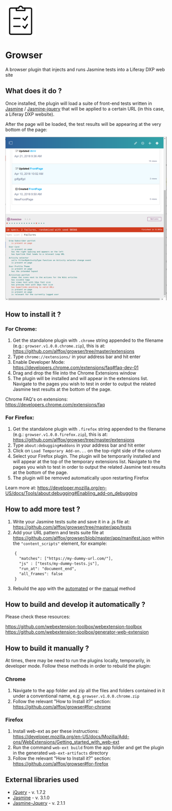 ![A board with passing tests](https://github.com/alffox/growser/blob/master/app/images/icon-96.png)

# Growser

A browser plugin that injects and runs Jasmine tests into a Liferay DXP web site

##  What does it do ?

Once installed, the plugin will load a suite of front-end tests written in [Jasmine](https://jasmine.github.io/) / [Jasmine-jquery](https://github.com/velesin/jasmine-jquery) that will be applied to a certain URL (in this case, a Liferay DXP website).

After the page will be loaded, the test results will be appearing at the very bottom of the page:

![Jasmine tests running on a Liferay DXP page](https://github.com/alffox/grow-theme-user-profile-theme-automated-tests/blob/master/images/preview.png)

## How to install it ?

### For Chrome:

1) Get the standalone plugin with `.chrome` string appended to the filename (e.g.: `growser.v1.0.0.chrome.zip`), this is at: https://github.com/alffox/growser/tree/master/extensions
2) Type `chrome://extensions/` in your address bar and hit enter
3) Enable Developer Mode: https://developers.chrome.com/extensions/faq#faq-dev-01
4) Drag and drop the file into the Chrome Extensions window
4) The plugin will be installed and will appear in the extensions list. Navigate to the pages you wish to test in order to output the related Jasmine test results at the bottom of the page.

Chrome FAQ's on extensions: https://developers.chrome.com/extensions/faq

### For Firefox:

1) Get the standalone plugin with `.firefox` string appended to the filename (e.g.: `growser.v1.0.0.firefox.zip`), this is at: https://github.com/alffox/growser/tree/master/extensions
2) Type `about:debugging#addons` in your address bar and hit enter
3) Click on `Load Temporary Add-on...` on the top-right side of the column
4) Select your Firefox plugin. The plugin will be temporarily installed and will appear at the top of the temporary extensions list. Navigate to the pages you wish to test in order to output the related Jasmine test results at the bottom of the page.
5) The plugin will be removed automatically upon restarting Firefox

Learn more at: https://developer.mozilla.org/en-US/docs/Tools/about:debugging#Enabling_add-on_debugging

## How to add more test ?

1) Write your Jasmine tests suite and save it in a .js file at: https://github.com/alffox/growser/tree/master/app/tests
2) Add your URL pattern and tests suite file at https://github.com/alffox/growser/blob/master/app/manifest.json within the `"content_scripts"` element, for example:

```
    {
      "matches": ["https://my-dummy-url.com/"],
      "js" : ["tests/my-dummy-tests.js"],
      "run_at": "document_end",
      "all_frames": false
    }
```
3) Rebuild the app with the [automated](https://github.com/alffox/growser#how-to-build-and-develop-it-automatically-) or the [manual](https://github.com/alffox/growser#how-to-build-it-manually-) method

## How to build and develop it automatically ?

Please check these resources:

https://github.com/webextension-toolbox/webextension-toolbox
https://github.com/webextension-toolbox/generator-web-extension

## How to build it manually ?

At times, there may be need to run the plugins locally, temporarily, in developer mode. Follow these methods in order to rebuild the plugin:

### Chrome
1) Navigate to the app folder and zip all the files and folders contained in it under a conventional name, e.g. `growser.v1.0.0.chrome.zip`
2) Follow the relevant "How to Install it?" section: https://github.com/alffox/growser#for-chrome

### Firefox
1) Install web-ext as per these instructions: https://developer.mozilla.org/en-US/docs/Mozilla/Add-ons/WebExtensions/Getting_started_with_web-ext
2) Run the command `web-ext build` from the app folder and get the plugin in the generated `web-ext-artifacts` directory
3) Follow the relevant "How to Install it?" section: https://github.com/alffox/growser#for-firefox

## External libraries used

- [jQuery](https://jquery.com/) - v. 1.7.2
- [Jasmine](https://jasmine.github.io/) - v. 3.1.0
- [Jasmine-Jquery](https://github.com/velesin/jasmine-jquery) - v. 2.1.1